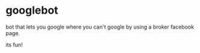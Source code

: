 # googlebot

bot that lets you google where you can't google by
using a broker facebook page.

its fun!
